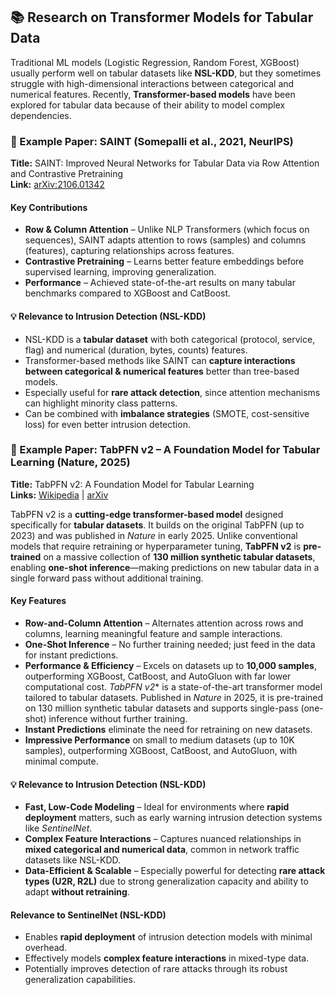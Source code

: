 ## 📚 Research on Transformer Models for Tabular Data

Traditional ML models (Logistic Regression, Random Forest, XGBoost) usually perform well on tabular datasets like **NSL-KDD**, but they sometimes struggle with high-dimensional interactions between categorical and numerical features. Recently, **Transformer-based models** have been explored for tabular data because of their ability to model complex dependencies.

### 🔎 Example Paper: SAINT (Somepalli et al., 2021, NeurIPS)

**Title:** SAINT: Improved Neural Networks for Tabular Data via Row Attention and Contrastive Pretraining  
**Link:** [arXiv:2106.01342](https://arxiv.org/abs/2106.01342)

#### Key Contributions
- **Row & Column Attention** – Unlike NLP Transformers (which focus on sequences), SAINT adapts attention to rows (samples) and columns (features), capturing relationships across features.  
- **Contrastive Pretraining** – Learns better feature embeddings before supervised learning, improving generalization.  
- **Performance** – Achieved state-of-the-art results on many tabular benchmarks compared to XGBoost and CatBoost.  

#### 💡 Relevance to Intrusion Detection (NSL-KDD)
- NSL-KDD is a **tabular dataset** with both categorical (protocol, service, flag) and numerical (duration, bytes, counts) features.  
- Transformer-based methods like SAINT can **capture interactions between categorical & numerical features** better than tree-based models.  
- Especially useful for **rare attack detection**, since attention mechanisms can highlight minority class patterns.  
- Can be combined with **imbalance strategies** (SMOTE, cost-sensitive loss) for even better intrusion detection.  

### 🔎 Example Paper: TabPFN v2 – A Foundation Model for Tabular Learning (Nature, 2025)

**Title:** TabPFN v2: A Foundation Model for Tabular Learning  
**Links:** [Wikipedia](https://en.wikipedia.org/) | [arXiv](https://arxiv.org/)  

TabPFN v2 is a **cutting-edge transformer-based model** designed specifically for **tabular datasets**. It builds on the original TabPFN (up to 2023) and was published in *Nature* in early 2025. Unlike conventional models that require retraining or hyperparameter tuning, **TabPFN v2** is **pre-trained** on a massive collection of **130 million synthetic tabular datasets**, enabling **one-shot inference**—making predictions on new tabular data in a single forward pass without additional training.

#### Key Features
- **Row-and-Column Attention** – Alternates attention across rows and columns, learning meaningful feature and sample interactions.  
- **One-Shot Inference** – No further training needed; just feed in the data for instant predictions.  
- **Performance & Efficiency** – Excels on datasets up to **10,000 samples**, outperforming XGBoost, CatBoost, and AutoGluon with far lower computational cost. 
*TabPFN v2** is a state-of-the-art transformer model tailored to tabular datasets. Published in *Nature* in 2025, it is pre-trained on 130 million synthetic tabular datasets and supports single-pass (one-shot) inference without further training.    
- **Instant Predictions** eliminate the need for retraining on new datasets.  
- **Impressive Performance** on small to medium datasets (up to 10K samples), outperforming XGBoost, CatBoost, and AutoGluon, with minimal compute. 

#### 💡 Relevance to Intrusion Detection (NSL-KDD)
- **Fast, Low-Code Modeling** – Ideal for environments where **rapid deployment** matters, such as early warning intrusion detection systems like *SentinelNet*.  
- **Complex Feature Interactions** – Captures nuanced relationships in **mixed categorical and numerical data**, common in network traffic datasets like NSL-KDD.  
- **Data-Efficient & Scalable** – Especially powerful for detecting **rare attack types (U2R, R2L)** due to strong generalization capacity and ability to adapt **without retraining**.  

#### Relevance to SentinelNet (NSL-KDD)
- Enables **rapid deployment** of intrusion detection models with minimal overhead.
- Effectively models **complex feature interactions** in mixed-type data.
- Potentially improves detection of rare attacks through its robust generalization capabilities.